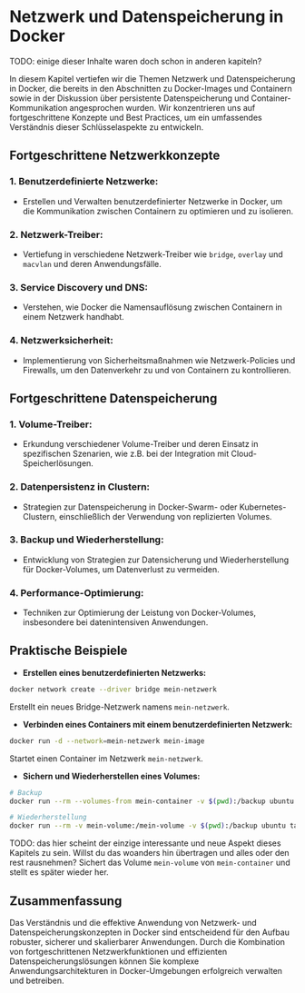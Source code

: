 # Netzwerk und Datenspeicherung in Docker
TODO: einige dieser Inhalte waren doch schon in anderen kapiteln?

In diesem Kapitel vertiefen wir die Themen Netzwerk und Datenspeicherung in Docker, die bereits in den Abschnitten zu
Docker-Images und Containern sowie in der Diskussion über persistente Datenspeicherung und Container-Kommunikation
angesprochen wurden. Wir konzentrieren uns auf fortgeschrittene Konzepte und Best Practices, um ein umfassendes
Verständnis dieser Schlüsselaspekte zu entwickeln.

## Fortgeschrittene Netzwerkkonzepte

### 1. **Benutzerdefinierte Netzwerke:**

- Erstellen und Verwalten benutzerdefinierter Netzwerke in Docker, um die Kommunikation zwischen Containern zu
  optimieren und zu isolieren.

### 2. **Netzwerk-Treiber:**

- Vertiefung in verschiedene Netzwerk-Treiber wie `bridge`, `overlay` und `macvlan` und deren Anwendungsfälle.

### 3. **Service Discovery und DNS:**

- Verstehen, wie Docker die Namensauflösung zwischen Containern in einem Netzwerk handhabt.

### 4. **Netzwerksicherheit:**

- Implementierung von Sicherheitsmaßnahmen wie Netzwerk-Policies und Firewalls, um den Datenverkehr zu und von
  Containern zu kontrollieren.

## Fortgeschrittene Datenspeicherung

### 1. **Volume-Treiber:**

- Erkundung verschiedener Volume-Treiber und deren Einsatz in spezifischen Szenarien, wie z.B. bei der Integration
  mit Cloud-Speicherlösungen.

### 2. **Datenpersistenz in Clustern:**

- Strategien zur Datenspeicherung in Docker-Swarm- oder Kubernetes-Clustern, einschließlich der Verwendung von
  replizierten Volumes.

### 3. **Backup und Wiederherstellung:**

- Entwicklung von Strategien zur Datensicherung und Wiederherstellung für Docker-Volumes, um Datenverlust zu
  vermeiden.

### 4. **Performance-Optimierung:**

- Techniken zur Optimierung der Leistung von Docker-Volumes, insbesondere bei datenintensiven Anwendungen.

## Praktische Beispiele

- **Erstellen eines benutzerdefinierten Netzwerks:**

```bash
docker network create --driver bridge mein-netzwerk
```

Erstellt ein neues Bridge-Netzwerk namens `mein-netzwerk`.

- **Verbinden eines Containers mit einem benutzerdefinierten Netzwerk:**

```bash
docker run -d --network=mein-netzwerk mein-image
```

Startet einen Container im Netzwerk `mein-netzwerk`.

- **Sichern und Wiederherstellen eines Volumes:**

```bash
# Backup
docker run --rm --volumes-from mein-container -v $(pwd):/backup ubuntu tar cvf /backup/backup.tar /mein-volume

# Wiederherstellung
docker run --rm -v mein-volume:/mein-volume -v $(pwd):/backup ubuntu tar xvf /backup/backup.tar
```
TODO: das hier scheint der einzige interessante und neue Aspekt dieses Kapitels zu sein. Willst du das 
woanders hin übertragen und alles oder den rest rausnehmen?
Sichert das Volume `mein-volume` von `mein-container` und stellt es später wieder her.

## Zusammenfassung

Das Verständnis und die effektive Anwendung von Netzwerk- und Datenspeicherungskonzepten in Docker sind entscheidend für
den Aufbau robuster, sicherer und skalierbarer Anwendungen. Durch die Kombination von fortgeschrittenen
Netzwerkfunktionen und effizienten Datenspeicherungslösungen können Sie komplexe Anwendungsarchitekturen in
Docker-Umgebungen erfolgreich verwalten und betreiben.
